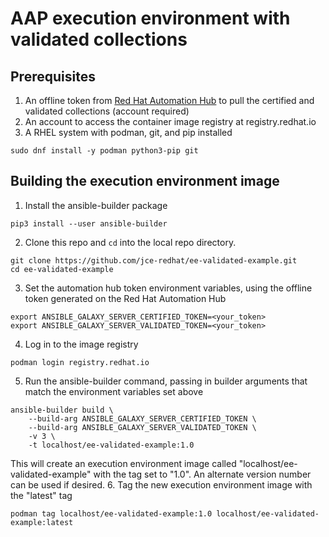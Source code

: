 # AAP execution environment with validated collections

## Prerequisites

1. An offline token from [Red Hat Automation Hub](https://console.redhat.com/ansible/automation-hub) to pull the certified and validated collections (account required)
2. An account to access the container image registry at registry.redhat.io
3. A RHEL system with podman, git, and pip installed
```
sudo dnf install -y podman python3-pip git
```
   
## Building the execution environment image

1. Install the ansible-builder package
```
pip3 install --user ansible-builder
```
2. Clone this repo and `cd` into the local repo directory.
```
git clone https://github.com/jce-redhat/ee-validated-example.git
cd ee-validated-example
```
3. Set the automation hub token environment variables, using the offline token generated on the Red Hat Automation Hub
```
export ANSIBLE_GALAXY_SERVER_CERTIFIED_TOKEN=<your_token>
export ANSIBLE_GALAXY_SERVER_VALIDATED_TOKEN=<your_token>
```
4. Log in to the image registry
```
podman login registry.redhat.io
```
5. Run the ansible-builder command, passing in builder arguments that match the environment variables set above
```
ansible-builder build \
    --build-arg ANSIBLE_GALAXY_SERVER_CERTIFIED_TOKEN \
    --build-arg ANSIBLE_GALAXY_SERVER_VALIDATED_TOKEN \
    -v 3 \
    -t localhost/ee-validated-example:1.0
```
This will create an execution environment image called "localhost/ee-validated-example" with the tag set to "1.0".  An alternate version number can be used if desired.
6. Tag the new execution environment image with the "latest" tag
```
podman tag localhost/ee-validated-example:1.0 localhost/ee-validated-example:latest
```
